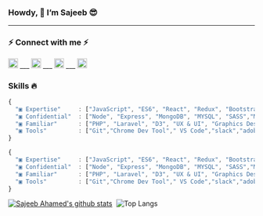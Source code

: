 ### Howdy, 👋 I’m Sajeeb :sunglasses:

<!--
**sajeebmahamed/sajeebmahamed** is a ✨ _special_ ✨ repository because its `README.md` (this file) appears on your GitHub profile.

Here are some ideas to get you started:

- 🔭 I’m currently working on ...
- 🌱 I’m currently learning ...
- 👯 I’m looking to collaborate on ...
- 🤔 I’m looking for help with ...
- 💬 Ask me about ...
- 📫 How to reach me: ...
- 😄 Pronouns: ...
- ⚡ Fun fact: ...
-->

<hr>

### ⚡ Connect with me ⚡
[<img src='https://cdn.jsdelivr.net/npm/simple-icons@3.4.0/icons/linkedin.svg' alt='linkedin' height='20'>](https://www.linkedin.com/in/sajeebmahamed/)      ___      [<img src='https://cdn.jsdelivr.net/npm/simple-icons@3.4.0/icons/github.svg' alt='github' height='20'>](https://github.com/sajeebmahamed)       ___     [<img src='https://cdn.jsdelivr.net/npm/simple-icons@3.4.0/icons/behance.svg' alt='behance' height='20'>](https://www.behance.net/sajeebmahamed)       ___     [<img src='https://cdn.jsdelivr.net/npm/simple-icons@3.4.0/icons/facebook.svg' alt='facebook' height='20'>](https://web.facebook.com/sajeeb.ms/)


### Skills :fire:
```js
{
  "▣ Expertise"     : ["JavaScript", "ES6", "React", "Redux", "Bootstrap", "HTML5", "CSS3", "Chrome Dev Tool", "SPA"],
  "▣ Confidential"  : ["Node", "Express", "MongoDB", "MYSQL", "SASS","Material Design UI","JQuery","JQuery-UI"],
  "▣ Familiar"      : ["PHP", "Laravel", "D3", "UX & UI", "Graphics Design", ..more],
  "▣ Tools"         : ["Git","Chrome Dev Tool"," VS Code","slack","adobe xd","adobe photoshop", ..more]
}
```

```js
{
  "▣ Expertise"     : ["JavaScript", "ES6", "React", "Redux", "Bootstrap", "HTML5", "CSS3", "Chrome Dev Tool", "SPA"],
  "▣ Confidential"  : ["Node", "Express", "MongoDB", "MYSQL", "SASS","Material Design UI","JQuery","JQuery-UI"],
  "▣ Familiar"      : ["PHP", "Laravel", "D3", "UX & UI", "Graphics Design", ..more],
  "▣ Tools"         : ["Git","Chrome Dev Tool"," VS Code","slack","adobe xd","adobe photoshop", ..more]
}
```

[![Sajeeb Ahamed's github stats](https://github-readme-stats.vercel.app/api?username=sajeebmahamed&show_icons=true&title_color=#2d2d2d&icon_color=79ff97&text_color=9f9f9f&bg_color=#FFFFFF)](https://github.com/sajeebmahamed)
&nbsp;![Top Langs](https://github-readme-stats.anuraghazra1.vercel.app/api/top-langs/?username=sajeebmahamed&layout=compact&bg_color=#FFFFFF&theme=radical)
